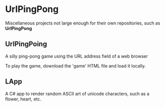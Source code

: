 # UrlPingPong
Miscellaneous projects not large enough for their own repositories, such as **UrlPingPong**

## UrlPingPoing
A silly ping-pong game using the URL address field of a web browser

To play the game, download the 'game' HTML file and load it locally.

## LApp
A C# app to render random ASCII art of unicode characters, such as a flower, heart, etc.

